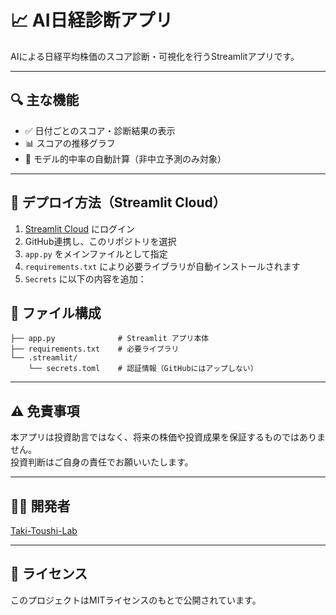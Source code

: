 # 📈 AI日経診断アプリ

AIによる日経平均株価のスコア診断・可視化を行うStreamlitアプリです。  

---

## 🔍 主な機能

- ✅ 日付ごとのスコア・診断結果の表示
- 📊 スコアの推移グラフ
- 🎯 モデル的中率の自動計算（非中立予測のみ対象）

---

## 🚀 デプロイ方法（Streamlit Cloud）

1. [Streamlit Cloud](https://streamlit.io/cloud) にログイン
2. GitHub連携し、このリポジトリを選択
3. `app.py` をメインファイルとして指定
4. `requirements.txt` により必要ライブラリが自動インストールされます
5. `Secrets` に以下の内容を追加：

## 📁 ファイル構成

```
├── app.py              # Streamlit アプリ本体
├── requirements.txt    # 必要ライブラリ
└── .streamlit/
    └── secrets.toml    # 認証情報（GitHubにはアップしない）
```

---

## ⚠️ 免責事項

本アプリは投資助言ではなく、将来の株価や投資成果を保証するものではありません。  
投資判断はご自身の責任でお願いいたします。

---

## 🧑‍💻 開発者

[Taki-Toushi-Lab](https://github.com/Taki-Toushi-Lab)

---

## 📜 ライセンス

このプロジェクトはMITライセンスのもとで公開されています。

